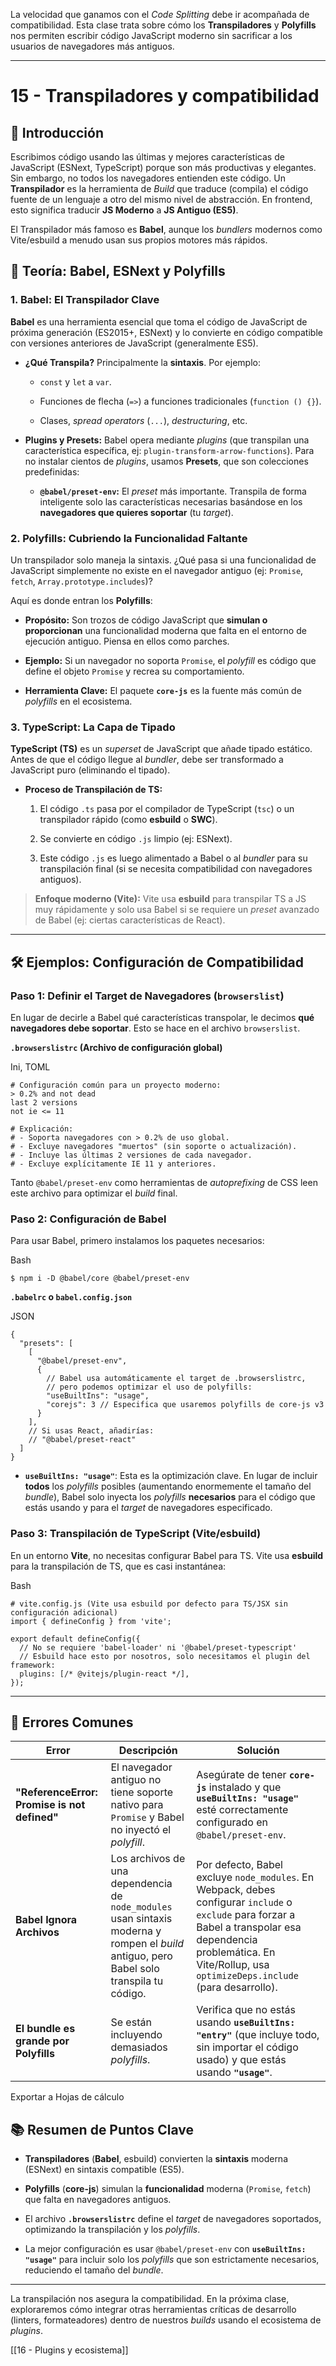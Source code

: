 La velocidad que ganamos con el _Code Splitting_ debe ir acompañada de compatibilidad. Esta clase trata sobre cómo los **Transpiladores** y **Polyfills** nos permiten escribir código JavaScript moderno sin sacrificar a los usuarios de navegadores más antiguos.

---

# 15 - Transpiladores y compatibilidad

## 📝 Introducción

Escribimos código usando las últimas y mejores características de JavaScript (ESNext, TypeScript) porque son más productivas y elegantes. Sin embargo, no todos los navegadores entienden este código. Un **Transpilador** es la herramienta de _Build_ que traduce (compila) el código fuente de un lenguaje a otro del mismo nivel de abstracción. En frontend, esto significa traducir **JS Moderno** a **JS Antiguo (ES5)**.

El Transpilador más famoso es **Babel**, aunque los _bundlers_ modernos como Vite/esbuild a menudo usan sus propios motores más rápidos.

## 🧠 Teoría: Babel, ESNext y Polyfills

### 1. Babel: El Transpilador Clave

**Babel** es una herramienta esencial que toma el código de JavaScript de próxima generación (ES2015+, ESNext) y lo convierte en código compatible con versiones anteriores de JavaScript (generalmente ES5).

- **¿Qué Transpila?** Principalmente la **sintaxis**. Por ejemplo:
    
    - `const` y `let` a `var`.
        
    - Funciones de flecha (`=>`) a funciones tradicionales (`function () {}`).
        
    - Clases, _spread operators_ (`...`), _destructuring_, etc.
        
- **Plugins y Presets:** Babel opera mediante _plugins_ (que transpilan una característica específica, ej: `plugin-transform-arrow-functions`). Para no instalar cientos de _plugins_, usamos **Presets**, que son colecciones predefinidas:
    
    - **`@babel/preset-env`:** El _preset_ más importante. Transpila de forma inteligente solo las características necesarias basándose en los **navegadores que quieres soportar** (tu _target_).
        

### 2. Polyfills: Cubriendo la Funcionalidad Faltante

Un transpilador solo maneja la sintaxis. ¿Qué pasa si una funcionalidad de JavaScript simplemente no existe en el navegador antiguo (ej: `Promise`, `fetch`, `Array.prototype.includes`)?

Aquí es donde entran los **Polyfills**:

- **Propósito:** Son trozos de código JavaScript que **simulan o proporcionan** una funcionalidad moderna que falta en el entorno de ejecución antiguo. Piensa en ellos como parches.
    
- **Ejemplo:** Si un navegador no soporta `Promise`, el _polyfill_ es código que define el objeto `Promise` y recrea su comportamiento.
    
- **Herramienta Clave:** El paquete **`core-js`** es la fuente más común de _polyfills_ en el ecosistema.
    

### 3. TypeScript: La Capa de Tipado

**TypeScript (TS)** es un _superset_ de JavaScript que añade tipado estático. Antes de que el código llegue al _bundler_, debe ser transformado a JavaScript puro (eliminando el tipado).

- **Proceso de Transpilación de TS:**
    
    1. El código `.ts` pasa por el compilador de TypeScript (`tsc`) o un transpilador rápido (como **esbuild** o **SWC**).
        
    2. Se convierte en código `.js` limpio (ej: ESNext).
        
    3. Este código `.js` es luego alimentado a Babel o al _bundler_ para su transpilación final (si se necesita compatibilidad con navegadores antiguos).
        

> **Enfoque moderno (Vite):** Vite usa **esbuild** para transpilar TS a JS muy rápidamente y solo usa Babel si se requiere un _preset_ avanzado de Babel (ej: ciertas características de React).

---

## 🛠️ Ejemplos: Configuración de Compatibilidad

### Paso 1: Definir el Target de Navegadores (`browserslist`)

En lugar de decirle a Babel qué características transpolar, le decimos **qué navegadores debe soportar**. Esto se hace en el archivo `browserslist`.

**`.browserslistrc` (Archivo de configuración global)**

Ini, TOML

```
# Configuración común para un proyecto moderno:
> 0.2% and not dead 
last 2 versions
not ie <= 11 

# Explicación: 
# - Soporta navegadores con > 0.2% de uso global.
# - Excluye navegadores "muertos" (sin soporte o actualización).
# - Incluye las últimas 2 versiones de cada navegador.
# - Excluye explícitamente IE 11 y anteriores. 
```

Tanto `@babel/preset-env` como herramientas de _autoprefixing_ de CSS leen este archivo para optimizar el _build_ final.

### Paso 2: Configuración de Babel

Para usar Babel, primero instalamos los paquetes necesarios:

Bash

```
$ npm i -D @babel/core @babel/preset-env
```

**`.babelrc` o `babel.config.json`**

JSON

```
{
  "presets": [
    [
      "@babel/preset-env",
      {
        // Babel usa automáticamente el target de .browserslistrc, 
        // pero podemos optimizar el uso de polyfills:
        "useBuiltIns": "usage", 
        "corejs": 3 // Especifica que usaremos polyfills de core-js v3
      }
    ],
    // Si usas React, añadirías:
    // "@babel/preset-react" 
  ]
}
```

- **`useBuiltIns: "usage"`**: Esta es la optimización clave. En lugar de incluir **todos** los _polyfills_ posibles (aumentando enormemente el tamaño del _bundle_), Babel solo inyecta los _polyfills_ **necesarios** para el código que estás usando y para el _target_ de navegadores especificado.
    

### Paso 3: Transpilación de TypeScript (Vite/esbuild)

En un entorno **Vite**, no necesitas configurar Babel para TS. Vite usa **esbuild** para la transpilación de TS, que es casi instantánea:

Bash

```
# vite.config.js (Vite usa esbuild por defecto para TS/JSX sin configuración adicional)
import { defineConfig } from 'vite';

export default defineConfig({
  // No se requiere 'babel-loader' ni '@babel/preset-typescript'
  // Esbuild hace esto por nosotros, solo necesitamos el plugin del framework:
  plugins: [/* @vitejs/plugin-react */], 
});
```

---

## 🛑 Errores Comunes

|Error|Descripción|Solución|
|---|---|---|
|**"ReferenceError: Promise is not defined"**|El navegador antiguo no tiene soporte nativo para `Promise` y Babel no inyectó el _polyfill_.|Asegúrate de tener **`core-js`** instalado y que **`useBuiltIns: "usage"`** esté correctamente configurado en `@babel/preset-env`.|
|**Babel Ignora Archivos**|Los archivos de una dependencia de `node_modules` usan sintaxis moderna y rompen el _build_ antiguo, pero Babel solo transpila tu código.|Por defecto, Babel excluye `node_modules`. En Webpack, debes configurar `include` o `exclude` para forzar a Babel a transpolar esa dependencia problemática. En Vite/Rollup, usa `optimizeDeps.include` (para desarrollo).|
|**El bundle es grande por Polyfills**|Se están incluyendo demasiados _polyfills_.|Verifica que no estás usando **`useBuiltIns: "entry"`** (que incluye todo, sin importar el código usado) y que estás usando **`"usage"`**.|

Exportar a Hojas de cálculo

## 📚 Resumen de Puntos Clave

- **Transpiladores** (**Babel**, esbuild) convierten la **sintaxis** moderna (ESNext) en sintaxis compatible (ES5).
    
- **Polyfills** (**core-js**) simulan la **funcionalidad** moderna (`Promise`, `fetch`) que falta en navegadores antiguos.
    
- El archivo **`.browserslistrc`** define el _target_ de navegadores soportados, optimizando la transpilación y los _polyfills_.
    
- La mejor configuración es usar `@babel/preset-env` con **`useBuiltIns: "usage"`** para incluir solo los _polyfills_ que son estrictamente necesarios, reduciendo el tamaño del _bundle_.
    

---

La transpilación nos asegura la compatibilidad. En la próxima clase, exploraremos cómo integrar otras herramientas críticas de desarrollo (linters, formateadores) dentro de nuestros _builds_ usando el ecosistema de _plugins_.

[[16 - Plugins y ecosistema]]